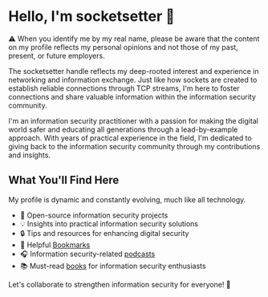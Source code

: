 # Hello, I'm socketsetter 👋

⚠️ When you identify me by my real name, please be aware that the content on my profile reflects my personal opinions and not those of my past, present, or future employers.

The socketsetter handle reflects my deep-rooted interest and experience in networking and information exchange. Just like how sockets are created to establish reliable connections through TCP streams, I'm here to foster connections and share valuable information within the information security community.

I'm an information security practitioner with a passion for making the digital world safer and educating all generations through a lead-by-example approach. With years of practical experience in the field, I'm dedicated to giving back to the information security community through my contributions and insights.



## What You'll Find Here
My profile is dynamic and constantly evolving, much like all technology.
- 🚀 Open-source information security projects 
- 💡 Insights into practical information security solutions
- 🔒 Tips and resources for enhancing digital security
- 📌 Helpful [Bookmarks](https://github.com/socketsetter/public/blob/main/bookmarks.md) 
- 🎧 Information security-related [podcasts](https://github.com/socketsetter/public/blob/main/podcasts.md)
- 📚 Must-read [books](https://github.com/socketsetter/public/blob/main/books.md) for information security enthusiasts

Let's collaborate to strengthen information security for everyone! 🔗
